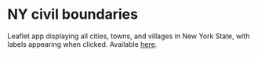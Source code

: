 # NY civil boundaries
Leaflet app displaying all cities, towns, and villages in New York State, with labels appearing when clicked.
Available [here](https://jjflickinger.github.io/NY-civil-boundaries/).
